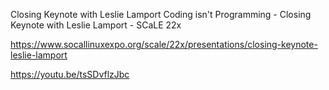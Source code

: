 Closing Keynote with Leslie Lamport
Coding isn't Programming - Closing Keynote with Leslie Lamport - SCaLE 22x


https://www.socallinuxexpo.org/scale/22x/presentations/closing-keynote-leslie-lamport

https://youtu.be/tsSDvflzJbc

